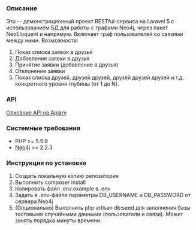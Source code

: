 ### Описание
Это -- демонстрационный проект RESTful-сервиса на Laravel 5 с использованием БД для работы с графами Neo4j, через пакет NeoEloquent и напрямую. Включает граф пользователей со связями между ними. Возможности:

1. Показ списка заявок в друзья
2. Добавление заявки в друзья
3. Принятие заявки (добавление в друзья)
4. Отклонение заявки
5. Показ списка друзей, друзей друзей, друзей друзей друзей и.т.д. конкретного уровня глубины (от 1 до N).

### API
[Описание API на Apiary](http://docs.socialgraph2.apiary.io/)

### Системные требования
* PHP >= 5.5.9
* [Neo4j](http://neo4j.com/) >= 2.2.3

### Инструкция по установке
1. Создать локальную копию репозитория
2. Выполнить composer install
3. Копировать файл .env.example в .env
4. Задать в .env-файле параметры DB_USERNAME и DB_PASSWORD от сервера Neo4j
5. (Опционально) Выполнить php artisan db:seed для заполнения базы тестовыми случайными данными (пользователи и связи). Может занять порядка минуты времени.
